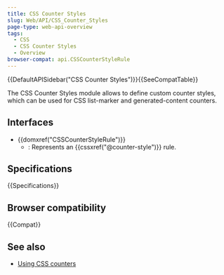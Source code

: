```yaml
---
title: CSS Counter Styles
slug: Web/API/CSS_Counter_Styles
page-type: web-api-overview
tags:
  - CSS
  - CSS Counter Styles
  - Overview
browser-compat: api.CSSCounterStyleRule
---
```

{{DefaultAPISidebar("CSS Counter Styles")}}{{SeeCompatTable}}

The CSS Counter Styles module allows to define custom counter styles, which can be used for CSS list-marker and generated-content counters.

## Interfaces

- {{domxref("CSSCounterStyleRule")}}
  - : Represents an {{cssxref("@counter-style")}} rule.

## Specifications

{{Specifications}}

## Browser compatibility

{{Compat}}

## See also

- [Using CSS counters](/en-US/docs/Web/CSS/CSS_Counter_Styles/Using_CSS_counters)
